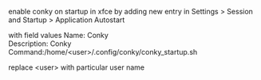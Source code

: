 enable conky on startup in xfce by adding new 
entry in 
Settings > Session and Startup > Application Autostart 

with field values
Name: Conky  
Description: Conky  
Command:/home/\<user\>/.config/conky/conky_startup.sh

replace \<user\> with particular user name
